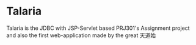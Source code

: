 # Talaria
Talaria is the JDBC with JSP-Servlet based PRJ301's Assignment project and also the first web-application made by the great 天道始
